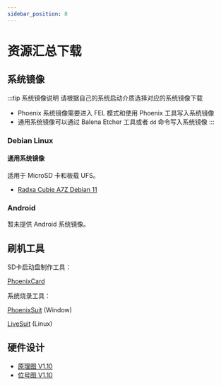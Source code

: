 ```yaml
---
sidebar_position: 8
---
```


# 资源汇总下载

## 系统镜像

:::tip 系统镜像说明
请根据自己的系统启动介质选择对应的系统镜像下载

- Phoenix 系统镜像需要进入 FEL 模式和使用 Phoenix 工具写入系统镜像
- 通用系统镜像可以通过 Balena Etcher 工具或者 `dd` 命令写入系统镜像
  :::

### Debian Linux

#### 通用系统镜像

适用于 MicroSD 卡和板载 UFS。

- [Radxa Cubie A7Z Debian 11](https://github.com/radxa-build/radxa-cubie-a7z/releases/download/rsdk-b1/radxa-cubie-a7z_bullseye_kde_b1.output_512.img.xz)

### Android

暂未提供 Android 系统镜像。

## 刷机工具

SD卡启动盘制作工具：

[PhoenixCard](https://dl.radxa.com/tools/windows/PhoenixCard_V4.3.1.zip)

系统烧录工具：

[PhoenixSuit](https://dl.radxa.com/tools/windows/PhoenixSuit_V2.0.4.zip) (Window)

[LiveSuit](https://dl.radxa.com/tools/linux/LiveSuit_Linux_V3.0.8.zip) (Linux)

## 硬件设计

- [原理图 V1.10](https://dl.radxa.com/cubie/a7z/docs/hw/radxa_Cubie_A7Z_v1100__schematic.pdf)
- [位号图 V1.10](https://dl.radxa.com/cubie/a7z/docs/hw/radxa_Cubie_A7Z_v1100_Components_Placement_map.pdf)
